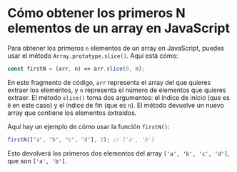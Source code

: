 # Cómo obtener los primeros N elementos de un array en JavaScript

Para obtener los primeros `n` elementos de un array en JavaScript, puedes usar el método `Array.prototype.slice()`. Aquí está cómo:

```js
const firstN = (arr, n) => arr.slice(0, n);
```

En este fragmento de código, `arr` representa el array del que quieres extraer los elementos, y `n` representa el número de elementos que quieres extraer. El método `slice()` toma dos argumentos: el índice de inicio (que es `0` en este caso) y el índice de fin (que es `n`). El método devuelve un nuevo array que contiene los elementos extraídos.

Aquí hay un ejemplo de cómo usar la función `firstN()`:

```js
firstN(["a", "b", "c", "d"], 2); // ['a', 'b']
```

Esto devolverá los primeros dos elementos del array `['a', 'b', 'c', 'd']`, que son `['a', 'b']`.
